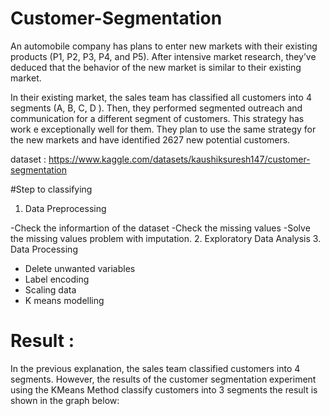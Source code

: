 # Customer-Segmentation
An automobile company has plans to enter new markets with their existing products (P1, P2, P3, P4, and P5). After intensive market research, they’ve deduced that the behavior of the new market is similar to their existing market.

In their existing market, the sales team has classified all customers into 4 segments (A, B, C, D ). Then, they performed segmented outreach and communication for a different segment of customers. This strategy has work e exceptionally well for them. They plan to use the same strategy for the new markets and have identified 2627 new potential customers.

dataset : https://www.kaggle.com/datasets/kaushiksuresh147/customer-segmentation

#Step to classifying
1. Data Preprocessing

  -Check the informartion of the dataset
  -Check the missing values
  -Solve the missing values problem with imputation. 
2. Exploratory Data Analysis
3. Data Processing
  - Delete unwanted variables
  - Label encoding
  - Scaling data
  - K means modelling

# Result :

In the previous explanation, the sales team classified customers into 4 segments. 
However, the results of the customer segmentation experiment using the KMeans Method classify customers into 3 segments
the result is shown in the graph below:


